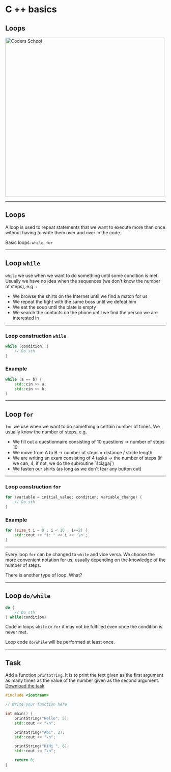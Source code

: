 <!-- .slide: data-background="#111111" -->

# C ++ basics

## Loops

<a href="https://coders.school">
    <img width="500" data-src="../coders_school_logo.png" alt="Coders School" class="plain">
</a>

___

## Loops

A loop is used to repeat statements that we want to execute more than once without having to write them over and over in the code.

Basic loops: `while`, `for`

___

## Loop `while`

`while` we use when we want to do something until some condition is met. Usually we have no idea when the sequences (we don't know the number of steps), e.g .:

* We browse the shirts on the Internet until we find a match for us <!-- .element: class="fragment fade-in" -->
* We repeat the fight with the same boss until we defeat him <!-- .element: class="fragment fade-in" -->
* We eat the soup until the plate is empty <!-- .element: class="fragment fade-in" -->
* We search the contacts on the phone until we find the person we are interested in <!-- .element: class="fragment fade-in" -->

___

### Loop construction `while`

```cpp
while (condition) {
    // Do sth
}
```

### Example <!-- .element: class="fragment fade-in" -->

```cpp
while (a == b) {
    std::cin >> a;
    std::cin >> b;
}
```
<!-- .element: class="fragment fade-in" -->

___

## Loop `for`

`for` we use when we want to do something a certain number of times. We usually know the number of steps, e.g.

* <!-- .element: class="fragment fade-in" --> We fill out a questionnaire consisting of 10 questions -> number of steps 10
* <!-- .element: class="fragment fade-in" --> We move from A to B -> number of steps = distance / stride length
* <!-- .element: class="fragment fade-in" --> We are writing an exam consisting of 4 tasks -> the number of steps (if we can, 4, if not, we do the subroutine `ściągaj`)
* <!-- .element: class="fragment fade-in" --> We fasten our shirts (as long as we don't tear any button out)

___

### Loop construction `for`

```cpp
for (variable = initial_value; condition; variable_change) {
    // Do sth
}
```

### Example <!-- .element: class="fragment fade-in" -->

```cpp
for (size_t i = 0 ; i < 10 ; i+=2) {
    std::cout << "i: " << i << '\n';
}
```
<!-- .element: class="fragment fade-in" -->

___

Every loop `for` can be changed to `while` and vice versa. We choose the more convenient notation for us, usually depending on the knowledge of the number of steps.

There is another type of loop. What?

___

## Loop `do/while`

```cpp
do {
    // Do sth
} while(condition)
```

Code in loops `while` or `for` it may not be fulfilled even once the condition is never met.

Loop code `do/while` will be performed at least once.

___

## Task

Add a function `printString`. It is to print the text given as the first argument as many times as the value of the number given as the second argument. [Download the task][homework]

```cpp
#include <iostream>

// Write your function here

int main() {
    printString("Hello", 5);
    std::cout << "\n";

    printString("AbC", 2);
    std::cout << "\n";

    printString("HiHi ", 6);
    std::cout << "\n";

    return 0;
}
```

[homework]: https://github.com/coders-school/cpp-fundamentals/blob/master/module1/task3.cpp